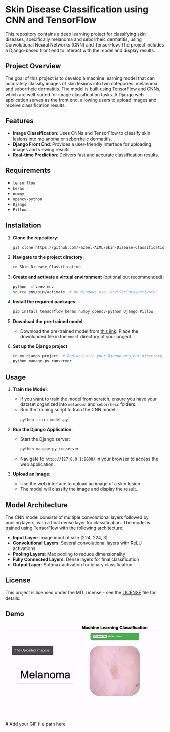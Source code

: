 # Skin Disease Classification using CNN and TensorFlow

This repository contains a deep learning project for classifying skin diseases, specifically melanoma and seborrheic dermatitis, using Convolutional Neural Networks (CNN) and TensorFlow. The project includes a Django-based front end to interact with the model and display results.

## Project Overview

The goal of this project is to develop a machine learning model that can accurately classify images of skin lesions into two categories: melanoma and seborrheic dermatitis. The model is built using TensorFlow and CNNs, which are well-suited for image classification tasks. A Django web application serves as the front end, allowing users to upload images and receive classification results.

## Features

- **Image Classification**: Uses CNNs and TensorFlow to classify skin lesions into melanoma or seborrheic dermatitis.
- **Django Front End**: Provides a user-friendly interface for uploading images and viewing results.
- **Real-time Prediction**: Delivers fast and accurate classification results.

## Requirements

- `tensorflow`
- `keras`
- `numpy`
- `opencv-python`
- `Django`
- `Pillow`

## Installation

1. **Clone the repository**:
    ```bash
    git clone https://github.com/Fazeel-AIML/Skin-Disease-Classification.git
    ```

2. **Navigate to the project directory**:
    ```bash
    cd Skin-Disease-Classification
    ```

3. **Create and activate a virtual environment** (optional but recommended):
    ```bash
    python -m venv env
    source env/bin/activate  # On Windows use `env\Scripts\activate`
    ```

4. **Install the required packages**:
    ```bash
    pip install tensorflow keras numpy opencv-python Django Pillow
    ```

5. **Download the pre-trained model**:
   - Download the pre-trained model from [this link](https://example.com/path/to/your/model). Place the downloaded file in the `model` directory of your project.

6. **Set up the Django project**:
    ```bash
    cd my_django_project  # Replace with your Django project directory
    python manage.py runserver
    ```

## Usage

1. **Train the Model**:
   - If you want to train the model from scratch, ensure you have your dataset organized into `melanoma` and `seborrheic` folders.
   - Run the training script to train the CNN model:
     ```bash
     python train_model.py
     ```

2. **Run the Django Application**:
   - Start the Django server:
     ```bash
     python manage.py runserver
     ```
   - Navigate to `http://127.0.0.1:8000/` in your browser to access the web application.

3. **Upload an Image**:
   - Use the web interface to upload an image of a skin lesion.
   - The model will classify the image and display the result.

## Model Architecture

The CNN model consists of multiple convolutional layers followed by pooling layers, with a final dense layer for classification. The model is trained using TensorFlow with the following architecture:

- **Input Layer**: Image input of size (224, 224, 3)
- **Convolutional Layers**: Several convolutional layers with ReLU activations
- **Pooling Layers**: Max pooling to reduce dimensionality
- **Fully Connected Layers**: Dense layers for final classification
- **Output Layer**: Softmax activation for binary classification

## License

This project is licensed under the MIT License - see the [LICENSE](LICENSE) file for details.

## Demo

![Model Working GIF](Demo.gif)  # Add your GIF file path here
